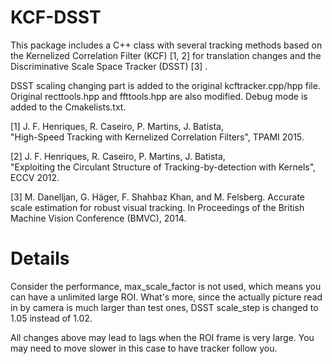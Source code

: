 # KCF-DSST

This package includes a C++ class with several tracking methods based on the Kernelized Correlation Filter (KCF) [1, 2] for translation changes and the Discriminative Scale Space Tracker (DSST) [3] .   

DSST scaling changing part is added to the original kcftracker.cpp/hpp file. Original recttools.hpp and ffttools.hpp are also modified. Debug mode is added to the Cmakelists.txt.

[1] J. F. Henriques, R. Caseiro, P. Martins, J. Batista,   
"High-Speed Tracking with Kernelized Correlation Filters", TPAMI 2015.

[2] J. F. Henriques, R. Caseiro, P. Martins, J. Batista,   
"Exploiting the Circulant Structure of Tracking-by-detection with Kernels", ECCV 2012.

[3] M. Danelljan, G. Häger, F. Shahbaz Khan, and M. Felsberg. Accurate scale estimation for robust visual tracking. In Proceedings of the British Machine Vision Conference (BMVC), 2014.

# Details

Consider the performance, max_scale_factor is not used, which means you can have a unlimited large ROI. What's more, since the actually picture read in by camera is much larger than test ones, DSST scale_step is changed to 1.05 instead of 1.02.

All changes above may lead to lags when the ROI frame is very large. You may need to move slower in this case to have tracker follow you.
